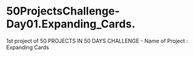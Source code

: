 # 50ProjectsChallenge-Day01.Expanding_Cards.
1st project of 50 PROJECTS IN 50 DAYS CHALLENGE - Name of Project : Expanding Cards
